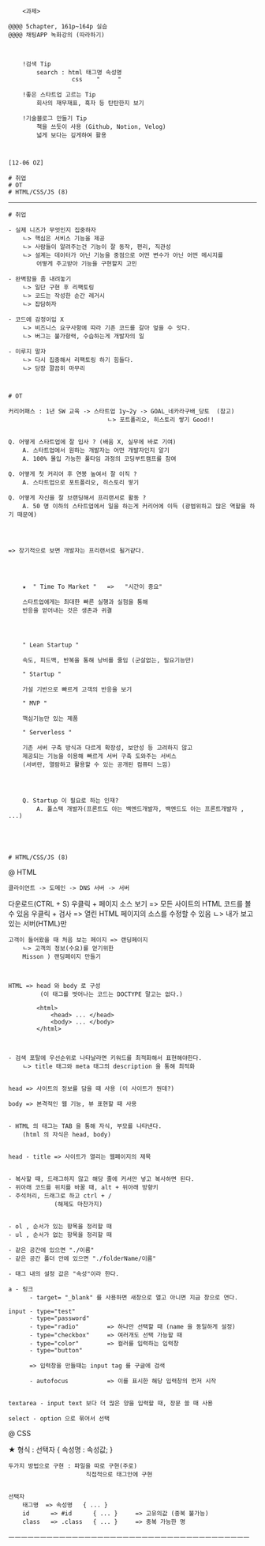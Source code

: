 

        <과제>

    @@@@ 5chapter, 161p~164p 실습
    @@@@ 채팅APP 녹화강의 (따라하기)



        !검색 Tip   
            search : html 태그명 속성명 
                      css    "     "      

        !좋은 스타트업 고르는 Tip   
            회사의 재무재표, 흑자 등 탄탄한지 보기

        !기술블로그 만들기 Tip
            책을 쓰듯이 사용 (Github, Notion, Velog)
            넓게 보다는 깊게하여 활용



    [12-06 OZ]

    # 취업
    # OT
    # HTML/CSS/JS (8)



------------------------------------------------



    # 취업

    - 실제 니즈가 무엇인지 집중하자
        ㄴ> 핵심은 서비스 기능을 제공
        ㄴ> 사람들이 알려주는건 기능이 잘 동작, 편리, 직관성
        ㄴ> 설계는 데이터가 아닌 기능을 중점으로 어떤 변수가 아닌 어떤 메시지를
            어떻게 주고받아 기능을 구현할지 고민

    - 완벽함을 좀 내려놓기
        ㄴ> 일단 구현 후 리팩토링
        ㄴ> 코드는 작성한 순간 레거시
        ㄴ> 잡담하자

    - 코드에 감정이입 X
        ㄴ> 비즈니스 요구사항에 따라 기존 코드를 갈아 엎을 수 잇다.
        ㄴ> 버그는 불가항력, 수습하는게 개발자의 일

    - 미루지 말자
        ㄴ> 다시 집중해서 리팩토링 하기 힘들다.
        ㄴ> 당장 깔끔히 마무리



    # OT

    커리어패스 : 1년 SW 교육 -> 스타트업 1y~2y -> GOAL_네카라구배_당토  (참고)
                                ㄴ> 포트폴리오, 히스토리 쌓기 Good!!


    Q. 어떻게 스타트업에 잘 입사 ? (배움 X, 실무에 바로 기여)
        A. 스타트업에서 원하는 개발자는 어떤 개발자인지 알기
        A. 100% 몰입 가능한 풀타임 과정의 코딩부트캠프를 참여
        
    Q. 어떻게 첫 커리어 후 연봉 높여서 잘 이직 ?
        A. 스타트업으로 포트폴리오, 히스토리 쌓기

    Q. 어떻게 자신을 잘 브랜딩해서 프리랜서로 활동 ?
        A. 50 명 이하의 스타트업에서 일을 하는게 커리어에 이득 (광범위하고 많은 역할을 하기 때문에) 

    
    
    
    => 장기적으로 보면 개발자는 프리랜서로 될거같다.




        ★  " Time To Market "   =>   "시간이 중요"

        스타트업에게는 최대한 빠른 실행과 실험을 통해 
        반응을 얻어내는 것은 생존과 귀결




        " Lean Startup " 

        속도, 피드백, 반복을 통해 낭비를 줄임 (군살없는, 필요기능만)   

        " Startup "

        가설 기반으로 빠르게 고객의 반응을 보기

        " MVP "

        핵심기능만 있는 제품

        " Serverless "

        기존 서버 구축 방식과 다르게 확장성, 보안성 등 고려하지 않고 
        제공되는 기능을 이용해 빠르게 서버 구축 도와주는 서비스
        (서버란, 열람하고 활용할 수 있는 공개된 컴퓨터 느낌)




        Q. Startup 이 필요로 하는 인재?
            A. 풀스택 개발자(프론트도 아는 백엔드개발자, 백엔드도 아는 프론트개발자 , ...)





    # HTML/CSS/JS (8)


@ HTML

    클라이언트 -> 도메인 -> DNS 서버 -> 서버 




다운로드(CTRL + S)
우클릭 + 페이지 소스 보기 => 모든 사이트의 HTML 코드를 볼 수 있음
우클릭 + 검사             => 열린 HTML 페이지의 소스를 수정할 수 있음
                                ㄴ> 내가 보고있는 서버(HTML)만


    고객이 들어왔을 때 처음 보는 페이지 => 랜딩페이지
        ㄴ> 고객의 정보(수요)를 얻기위한
        Misson ) 랜딩페이지 만들기



    HTML => head 와 body 로 구성
             (이 태그를 벗어나는 코드는 DOCTYPE 말고는 없다.)

            <html>
                <head> ... </head>
                <body> ... </body>
            </html>
            


    - 검색 포탈에 우선순위로 나타날라면 키워드를 최적화해서 표현해야한다.
        ㄴ> title 태그와 meta 태그의 description 을 통해 최적화
    

    head => 사이트의 정보를 담을 때 사용 (이 사이트가 뭔데?)

    body => 본격적인 웹 기능, 뷰 표현할 때 사용


    - HTML 의 태그는 TAB 을 통해 자식, 부모를 나타낸다.
        (html 의 자식은 head, body)


    head - title => 사이트가 열리는 웹페이지의 제목


    - 복사할 때, 드래그하지 않고 해당 줄에 커서만 넣고 복사하면 된다.
    - 위아래 코드를 위치를 바꿀 때, alt + 위아래 방향키 
    - 주석처리, 드래그로 하고 ctrl + / 
                 (해제도 마찬가지)


    - ol , 순서가 있는 항목을 정리할 때
    - ul , 순서가 없는 항목을 정리할 때

    - 같은 공간에 있으면 "./이름"
    - 같은 공간 폴더 안에 있으면 "./folderName/이름"

    - 태그 내의 설정 값은 "속성"이라 한다.

    a - 링크
          - target= "_blank" 를 사용하면 새창으로 열고 아니면 지금 창으로 연다.

    input - type="test"
          - type="password"
          - type="radio"        => 하나만 선택할 때 (name 을 동일하게 설정)
          - type="checkbox"     => 여러개도 선택 가능할 때
          - type="color"        => 컬러를 입력하는 입력창
          - type="button"

          => 입력창을 만들때는 input tag 를 구글에 검색

          - autofocus           => 이를 표시한 해당 입력창의 먼저 시작


    textarea - input text 보다 더 많은 양을 입력할 때, 장문 쓸 때 사용

    select - option 으로 묶어서 선택



@ CSS


   ★ 형식 :  선택자 { 속성명 : 속성값; }

    두가지 방법으로 구현 : 파일을 따로 구현(주로)
                          직접적으로 태그안에 구현


    선택자
        태그명  => 속성명   { ... }
        id      => #id      { ... }     => 고유의값 (중복 불가능)
        class   => .class   { ... }     => 중복 가능한 명

ㅡㅡㅡㅡㅡㅡㅡㅡㅡㅡㅡㅡㅡㅡㅡㅡㅡㅡㅡㅡㅡㅡㅡㅡㅡㅡㅡㅡㅡㅡㅡㅡㅡㅡㅡㅡㅡㅡ




